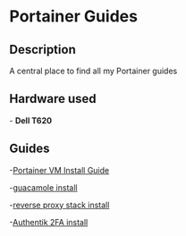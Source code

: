 <h1>Portainer Guides</h1>

<h2>Description</h2>
A central place to find all my Portainer guides
<br />


<h2>Hardware used</h2>
- <b>Dell T620</b>


<h2>Guides</h2>

-[Portainer VM Install Guide](https://github.com/joshkoo1988/portainer-install)

-[guacamole install](https://github.com/joshkoo1988/apache-guacamole)

-[reverse proxy stack install](https://github.com/joshkoo1988/reverse-proxy-stack)

-[Authentik 2FA install](https://github.com/joshkoo1988/Authentik)
